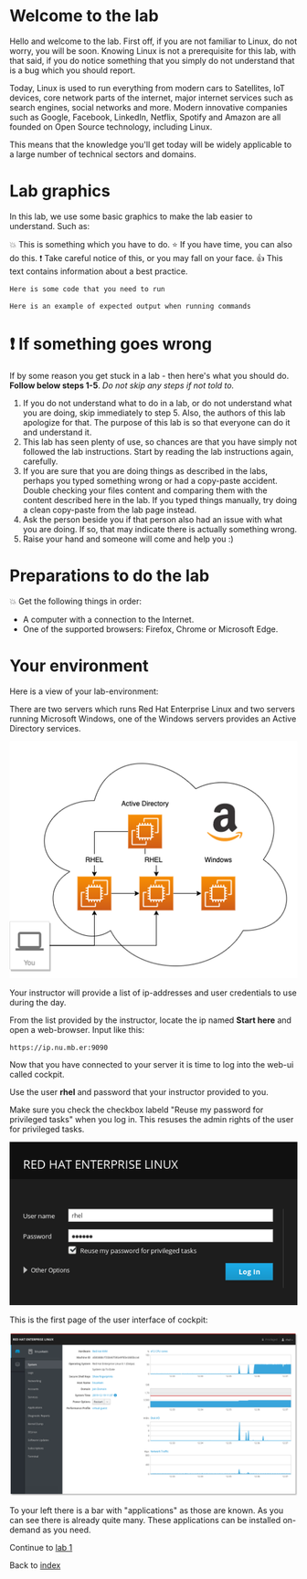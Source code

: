 # Welcome to the lab

Hello and welcome to the lab. First off, if you are not familiar to Linux, do not worry, you will be soon. Knowing Linux is not a prerequisite for this lab, with that said, if you do notice something that you simply do not understand that is a bug which you should report.

Today, Linux is used to run everything from modern cars to Satellites, IoT devices, core network parts of the internet, major internet services such as search engines, social networks and more. Modern innovative companies such as Google, Facebook, LinkedIn, Netflix, Spotify and Amazon are all founded on Open Source technology, including Linux. 

This means that the knowledge you'll get today will be widely applicable to a large number of technical sectors and domains.

# Lab graphics

In this lab, we use some basic graphics to make the lab easier to understand. Such as:

:boom: This is something which you have to do.
:star: If you have time, you can also do this.
:exclamation: Take careful notice of this, or you may fall on your face.
:thumbsup: This text contains information about a best practice.
```
Here is some code that you need to run
```
```
Here is an example of expected output when running commands
```

# :exclamation: If something goes wrong
If by some reason you get stuck in a lab - then here's what you should do. **Follow below steps 1-5**. _Do not skip any steps if not told to._

1. If you do not understand what to do in a lab, or do not understand what you are doing, skip immediately to step 5. Also, the authors of this lab apologize for that. The purpose of this lab is so that everyone can do it and understand it.
2. This lab has seen plenty of use, so chances are that you have simply not followed the lab instructions. Start by reading the lab instructions again, carefully.
3. If you are sure that you are doing things as described in the labs, perhaps you typed something wrong or had a copy-paste accident. Double checking your files content and comparing them with the content described here in the lab. If you typed things manually, try doing a clean copy-paste from the lab page instead.
4. Ask the person beside you if that person also had an issue with what you are doing. If so, that may indicate there is actually something wrong.
5. Raise your hand and someone will come and help you :)

# Preparations to do the lab

:boom: Get the following things in order:
* A computer with a connection to the Internet.
* One of the supported browsers: Firefox, Chrome or Microsoft Edge.



# Your environment

Here is a view of your lab-environment:

There are two servers which runs Red Hat Enterprise Linux and two servers running Microsoft Windows, one of the Windows servers provides an Active Directory services.

![Overview of workshop](images/cockpitws.png)

Your instructor will provide a list of ip-addresses and user credentials to use during the day. 

From the list provided by the instructor, locate the ip named **Start here** and open a web-browser. Input like this:
```
https://ip.nu.mb.er:9090
```
Now that you have connected to your server it is time to log into the web-ui called cockpit.

Use the user **rhel** and password that your instructor provided to you.

Make sure you check the checkbox labeld "Reuse my password for privileged tasks" when you log in. This resuses the admin rights of the user for privileged tasks.

![login page of cockpit](images/login.png)

This is the first page of the user interface of cockpit:

![system user interface of cockpit](images/interface_system.png)

To your left there is a bar with "applications" as those are known. As you can see there is already quite many. These applications can be installed on-demand as you need.

Continue to [lab 1](lab1.md)

Back to [index](thews.md)
